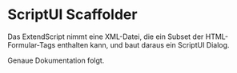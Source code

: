 # ScriptUI Scaffolder

Das ExtendScript nimmt eine XML-Datei, die ein Subset der HTML-Formular-Tags enthalten kann, und baut daraus ein ScriptUI Dialog.

Genaue Dokumentation folgt.